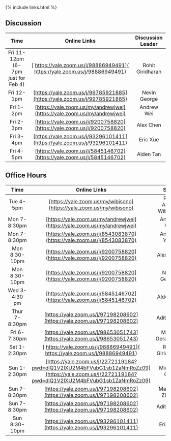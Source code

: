 {% include links.html %}

## Discussion

| Time         |   Online Links  |  Discussion Leader |
| :---:        |    :----:   |    :---:            |
|Fri 11-12pm (6-7pm just for Feb 4)|      [ https://yale.zoom.us/j/98886949491]( https://yale.zoom.us/j/98886949491)       |  Rohit Giridharan  |
|Fri 12-1pm|     [https://yale.zoom.us/j/99785921885](https://yale.zoom.us/j/99785921885)        |  Nevin George      |
|Fri 1-2pm |     [https://yale.zoom.us/my/andrewjwei](https://yale.zoom.us/my/andrewjwei)      |  Andrew Wei        |
|Fri 2-3pm |        [https://yale.zoom.us/j/9200758820](https://yale.zoom.us/j/9200758820)      |  Alex Chen         |
|Fri 3-4pm |         [https://yale.zoom.us/j/93296101411](https://yale.zoom.us/j/93296101411)    |  Eric Xue          |
|Fri 4-5pm |  [https://yale.zoom.us/j/5845146702](https://yale.zoom.us/j/5845146702)           |  Alden Tan         |


## Office Hours

| Time          |   Online Links | Staff               |
| :---:         |    :----:   |    :---:            |
| Tue 4-5pm     |   [https://yale.zoom.us/my/wibisono](https://yale.zoom.us/my/wibisono)   |Prof. Andre Wibisono |
| Mon 7-8:30pm  |   [https://yale.zoom.us/my/andrewjwei](https://yale.zoom.us/my/andrewjwei)   |Andrew Wei        |
| Mon 7-8:30pm  |  [https://yale.zoom.us/j/8543083870](https://yale.zoom.us/j/8543083870)  |Andrew Yuan       |
| Mon 8:30-10pm |    [https://yale.zoom.us/j/9200758820](https://yale.zoom.us/j/9200758820)  |Alex Chen        |
| Mon 8:30-10pm |  [https://yale.zoom.us/j/9200758820](https://yale.zoom.us/j/9200758820)   |Nevin George |
| Wed 3-4:30 pm  |  [https://yale.zoom.us/j/5845146702](https://yale.zoom.us/j/5845146702)      |Alden Tan         |
| Thur 7-8:30pm |  [https://yale.zoom.us/j/97198208602](https://yale.zoom.us/j/97198208602)   |Adit Gupta     |
| Fri 6-7:30pm  | [https://yale.zoom.us/j/98653051743](https://yale.zoom.us/j/98653051743) |Michal Gerasimiuk |
| Sat 1-2:30pm  |   [ https://yale.zoom.us/j/98886949491]( https://yale.zoom.us/j/98886949491)   |Rohit Giridharan    |
| Sun 1-2:30pm  |    [https://yale.zoom.us/j/2272119184?pwd=dlQ1V2lXU2M4bFVubG1sb1ZaNmRoZz09](https://yale.zoom.us/j/2272119184?pwd=dlQ1V2lXU2M4bFVubG1sb1ZaNmRoZz09) | Michelle Goh      |
| Sun 7-8:30pm  |  [https://yale.zoom.us/j/97198208602](https://yale.zoom.us/j/97198208602)  |Matthew Zhang    |
| Sun 7-8:30pm  |  [https://yale.zoom.us/j/97198208602](https://yale.zoom.us/j/97198208602)   |Adit Gupta     |
| Sun 8:30-10pm  |    [https://yale.zoom.us/j/93296101411](https://yale.zoom.us/j/93296101411)   |Eric Xue         |
